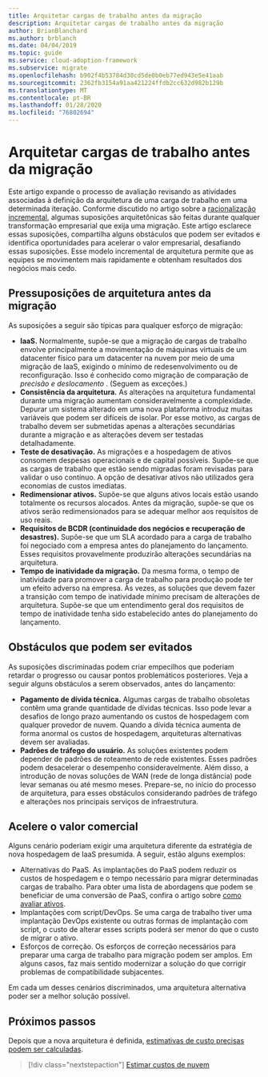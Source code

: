 ```yaml
---
title: Arquitetar cargas de trabalho antes da migração
description: Arquitetar cargas de trabalho antes da migração
author: BrianBlanchard
ms.author: brblanch
ms.date: 04/04/2019
ms.topic: guide
ms.service: cloud-adoption-framework
ms.subservice: migrate
ms.openlocfilehash: b902f4b53784d30cd5de0b0eb77ed943e5e41aab
ms.sourcegitcommit: 2362fb3154a91aa421224ffdb2cc632d982b129b
ms.translationtype: MT
ms.contentlocale: pt-BR
ms.lasthandoff: 01/28/2020
ms.locfileid: "76802694"
---
```

# <a name="architect-workloads-prior-to-migration"></a>Arquitetar cargas de trabalho antes da migração

Este artigo expande o processo de avaliação revisando as atividades associadas à definição da arquitetura de uma carga de trabalho em uma determinada iteração. Conforme discutido no artigo sobre a [racionalização incremental](../../../digital-estate/rationalize.md), algumas suposições arquitetônicas são feitas durante qualquer transformação empresarial que exija uma migração. Este artigo esclarece essas suposições, compartilha alguns obstáculos que podem ser evitados e identifica oportunidades para acelerar o valor empresarial, desafiando essas suposições. Esse modelo incremental de arquitetura permite que as equipes se movimentem mais rapidamente e obtenham resultados dos negócios mais cedo.

## <a name="architecture-assumptions-prior-to-migration"></a>Pressuposições de arquitetura antes da migração

As suposições a seguir são típicas para qualquer esforço de migração:

- **IaaS.** Normalmente, supõe-se que a migração de cargas de trabalho envolve principalmente a movimentação de máquinas virtuais de um datacenter físico para um datacenter na nuvem por meio de uma migração de IaaS, exigindo o mínimo de redesenvolvimento ou de reconfiguração. Isso é conhecido como migração de comparação de _precisão e deslocamento_ . (Seguem as exceções.)
- **Consistência da arquitetura.** As alterações na arquitetura fundamental durante uma migração aumentam consideravelmente a complexidade. Depurar um sistema alterado em uma nova plataforma introduz muitas variáveis que podem ser difíceis de isolar. Por esse motivo, as cargas de trabalho devem ser submetidas apenas a alterações secundárias durante a migração e as alterações devem ser testadas detalhadamente.
- **Teste de desativação.** As migrações e a hospedagem de ativos consomem despesas operacionais e de capital possíveis. Supõe-se que as cargas de trabalho que estão sendo migradas foram revisadas para validar o uso contínuo. A opção de desativar ativos não utilizados gera economias de custos imediatas.
- **Redimensionar ativos.** Supõe-se que alguns ativos locais estão usando totalmente os recursos alocados. Antes da migração, supõe-se que os ativos serão redimensionados para se adequar melhor aos requisitos de uso reais.
- **Requisitos de BCDR (continuidade dos negócios e recuperação de desastres).** Supõe-se que um SLA acordado para a carga de trabalho foi negociado com a empresa antes do planejamento do lançamento. Esses requisitos provavelmente produzirão alterações secundárias na arquitetura.
- **Tempo de inatividade da migração.** Da mesma forma, o tempo de inatividade para promover a carga de trabalho para produção pode ter um efeito adverso na empresa. Às vezes, as soluções que devem fazer a transição com tempo de inatividade mínimo precisam de alterações de arquitetura. Supõe-se que um entendimento geral dos requisitos de tempo de inatividade tenha sido estabelecido antes do planejamento do lançamento.

## <a name="roadblocks-that-can-be-avoided"></a>Obstáculos que podem ser evitados

As suposições discriminadas podem criar empecilhos que poderiam retardar o progresso ou causar pontos problemáticos posteriores. Veja a seguir alguns obstáculos a serem observados, antes do lançamento:

- **Pagamento de dívida técnica.** Algumas cargas de trabalho obsoletas contêm uma grande quantidade de dívidas técnicas. Isso pode levar a desafios de longo prazo aumentando os custos de hospedagem com qualquer provedor de nuvem. Quando a dívida técnica aumenta de forma anormal os custos de hospedagem, arquiteturas alternativas devem ser avaliadas.
- **Padrões de tráfego do usuário.** As soluções existentes podem depender de padrões de roteamento de rede existentes. Esses padrões podem desacelerar o desempenho consideravelmente. Além disso, a introdução de novas soluções de WAN (rede de longa distância) pode levar semanas ou até mesmo meses. Prepare-se, no início do processo de arquitetura, para esses obstáculos considerando padrões de tráfego e alterações nos principais serviços de infraestrutura.

## <a name="accelerate-business-value"></a>Acelere o valor comercial

Alguns cenário poderiam exigir uma arquitetura diferente da estratégia de nova hospedagem de IaaS presumida. A seguir, estão alguns exemplos:

- Alternativas do PaaS. As implantações do PaaS podem reduzir os custos de hospedagem e o tempo necessário para migrar determinadas cargas de trabalho. Para obter uma lista de abordagens que podem se beneficiar de uma conversão de PaaS, confira o artigo sobre [como avaliar ativos](./evaluate.md).
- Implantações com script/DevOps. Se uma carga de trabalho tiver uma implantação DevOps existente ou outras formas de implantação com script, o custo de alterar esses scripts poderá ser menor do que o custo de migrar o ativo.
- Esforços de correção. Os esforços de correção necessários para preparar uma carga de trabalho para migração podem ser amplos. Em alguns casos, faz mais sentido modernizar a solução do que corrigir problemas de compatibilidade subjacentes.

Em cada um desses cenários discriminados, uma arquitetura alternativa poder ser a melhor solução possível.

## <a name="next-steps"></a>Próximos passos

Depois que a nova arquitetura é definida, [estimativas de custo precisas podem ser calculadas](./estimate.md).

> [!div class="nextstepaction"]
> [Estimar custos de nuvem](./estimate.md)
